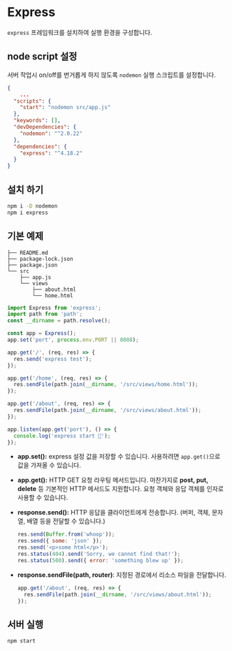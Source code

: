 # Express

`express` 프레임워크를 설치하여 실행 환경을 구성합니다.

## node script 설정

서버 작업시 on/off를 번거롭게 하지 않도록 `nodemon` 실행 스크립트를 설정합니다.

```json
{
	...
  "scripts": {
    "start": "nodemon src/app.js"
  },
  "keywords": [],
  "devDependencies": {
    "nodemon": "^2.0.22"
  },
  "dependencies": {
    "express": "^4.18.2"
  }
}
```

## 설치 하기

```bash
npm i -D nodemon
npm i express
```

## 기본 예제

```
├── README.md
├── package-lock.json
├── package.json
└── src
    ├── app.js
    └── views
        ├── about.html
        └── home.html
```

```jsx
import Express from 'express';
import path from 'path';
const __dirname = path.resolve();

const app = Express();
app.set('port', process.env.PORT || 8088);

app.get('/', (req, res) => {
  res.send('express test');
});

app.get('/home', (req, res) => {
  res.sendFile(path.join(__dirname, '/src/views/home.html'));
});

app.get('/about', (req, res) => {
  res.sendFile(path.join(__dirname, '/src/views/about.html'));
});

app.listen(app.get('port'), () => {
  console.log('express start 🚀');
});
```

- **app.set():** express 설정 값을 저장할 수 있습니다. 사용하려면 `app.get()`으로 값을 가져올 수 있습니다.
- **app.get():** HTTP GET 요청 라우팅 메서드입니다. 마찬가지로 **post, put, delete** 등 기본적인 HTTP 메서드도 지원합니다. 요청 객체와 응답 객체를 인자로 사용할 수 있습니다.

- **response.send():** HTTP 응답을 클라이언트에게 전송합니다. (버퍼, 객체, 문자열, 배열 등을 전달할 수 있습니다.)
  ```jsx
  res.send(Buffer.from('whoop'));
  res.send({ some: 'json' });
  res.send('<p>some html</p>');
  res.status(404).send('Sorry, we cannot find that!');
  res.status(500).send({ error: 'something blew up' });
  ```
- **response.sendFile(path, router)**: 지정된 경로에서 리소스 파일을 전달합니다.
  ```js
  app.get('/about', (req, res) => {
    res.sendFile(path.join(__dirname, '/src/views/about.html'));
  });
  ```

## 서버 실행

```bash
npm start
```

